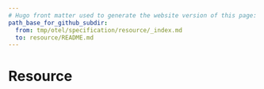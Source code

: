 ```yaml
---
# Hugo front matter used to generate the website version of this page:
path_base_for_github_subdir:
  from: tmp/otel/specification/resource/_index.md
  to: resource/README.md
---
```


# Resource
